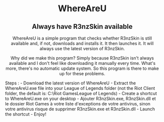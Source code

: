<div align="center">

# **WhereAreU**
## **Always have R3nzSkin available**

WhereAreU is a simple program that checks whether R3nzSkin is still available and, if not, downloads and installs it. It then launches it. It will always use the latest version of R3nzSkin.

Why did we make this program? Simply because R3nzSkin isn't always available and I don't feel like downloading it manually every time. What's more, there's no automatic update system. So this program is there to make up for these problems.
</div>
<div align="left">
Steps :
- Download the latest version of WhereAreU
- Extract the WhereAreU.exe file into your League of Legends folder (not the Riot Client folder, the default is: C:\Riot GamesLeague of Legends)
- Create a shortcut to WhereAreU.exe on your desktop
- Ajouter R3nzSkin.exe, R3nzSkin.dll et le dossier Riot Games à votre liste d'exceptions de votre antivirus, sinon votre antivirus risque de supprimer R3nzSkin.exe et R3nzSkin.dll
- Launch the shortcut
- Enjoy!
</div>